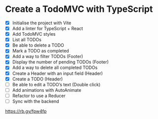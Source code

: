 # Create a TodoMVC with TypeScript

- [x] Initialise the project with Vite
- [x] Add a linter for TypeScript + React
- [x] Add TodoMVC styles
- [x] List all TODOs
- [x] Be able to delete a TODO
- [x] Mark a TODO as completed
- [x] Add a way to filter TODOs (Footer)
- [x] Display the number of pending TODOs (Footer)
- [x] Add a way to delete all completed TODOs
- [x] Create a Header with an input field (Header)
- [x] Create a TODO (Header)
- [ ] Be able to edit a TODO’s text (Double click)
- [ ] Add animations with AutoAnimate
- [ ] Refactor to use a Reducer
- [ ] Sync with the backend

https://rb.gy/fpw4fp